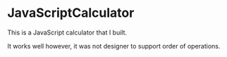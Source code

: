 # JavaScriptCalculator

This is a JavaScript calculator that I built.

It works well however, it was not designer to support order of operations.
